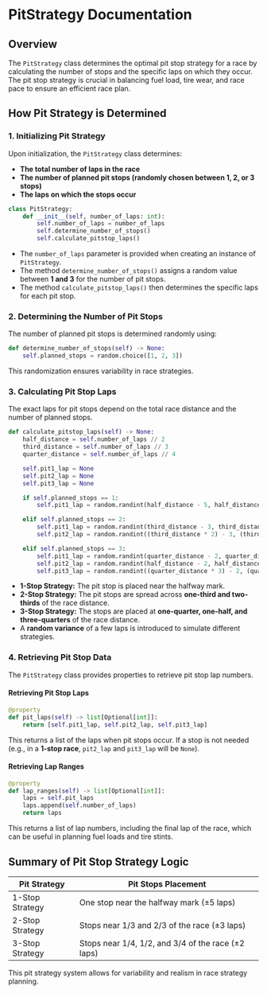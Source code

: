 # PitStrategy Documentation

## Overview  
The `PitStrategy` class determines the optimal pit stop strategy for a race by calculating the number of stops and the specific laps on which they occur. The pit stop strategy is crucial in balancing fuel load, tire wear, and race pace to ensure an efficient race plan.

## How Pit Strategy is Determined  

### 1. Initializing Pit Strategy  
Upon initialization, the `PitStrategy` class determines:  
- **The total number of laps in the race**  
- **The number of planned pit stops (randomly chosen between 1, 2, or 3 stops)**  
- **The laps on which the stops occur**  

```python
class PitStrategy:
    def __init__(self, number_of_laps: int):
        self.number_of_laps = number_of_laps
        self.determine_number_of_stops()
        self.calculate_pitstop_laps()
```

- The `number_of_laps` parameter is provided when creating an instance of `PitStrategy`.  
- The method `determine_number_of_stops()` assigns a random value between **1 and 3** for the number of pit stops.  
- The method `calculate_pitstop_laps()` then determines the specific laps for each pit stop.  

### 2. Determining the Number of Pit Stops  
The number of planned pit stops is determined randomly using:  

```python
def determine_number_of_stops(self) -> None:
    self.planned_stops = random.choice([1, 2, 3])
```

This randomization ensures variability in race strategies.  

### 3. Calculating Pit Stop Laps  
The exact laps for pit stops depend on the total race distance and the number of planned stops.  

```python
def calculate_pitstop_laps(self) -> None:
    half_distance = self.number_of_laps // 2
    third_distance = self.number_of_laps // 3
    quarter_distance = self.number_of_laps // 4

    self.pit1_lap = None
    self.pit2_lap = None
    self.pit3_lap = None

    if self.planned_stops == 1:
        self.pit1_lap = random.randint(half_distance - 5, half_distance + 5)

    elif self.planned_stops == 2:
        self.pit1_lap = random.randint(third_distance - 3, third_distance + 3)
        self.pit2_lap = random.randint((third_distance * 2) - 3, (third_distance * 2) + 3)

    elif self.planned_stops == 3:
        self.pit1_lap = random.randint(quarter_distance - 2, quarter_distance + 2)
        self.pit2_lap = random.randint(half_distance - 2, half_distance + 2)
        self.pit3_lap = random.randint((quarter_distance * 3) - 2, (quarter_distance * 3) + 2)
```

- **1-Stop Strategy:** The pit stop is placed near the halfway mark.  
- **2-Stop Strategy:** The pit stops are spread across **one-third and two-thirds** of the race distance.  
- **3-Stop Strategy:** The stops are placed at **one-quarter, one-half, and three-quarters** of the race distance.  
- A **random variance** of a few laps is introduced to simulate different strategies.  

### 4. Retrieving Pit Stop Data  
The `PitStrategy` class provides properties to retrieve pit stop lap numbers.  

#### Retrieving Pit Stop Laps  
```python
@property
def pit_laps(self) -> list[Optional[int]]:
    return [self.pit1_lap, self.pit2_lap, self.pit3_lap]
```

This returns a list of the laps when pit stops occur. If a stop is not needed (e.g., in a **1-stop race**, `pit2_lap` and `pit3_lap` will be `None`).  

#### Retrieving Lap Ranges  
```python
@property
def lap_ranges(self) -> list[Optional[int]]:
    laps = self.pit_laps
    laps.append(self.number_of_laps)
    return laps
```

This returns a list of lap numbers, including the final lap of the race, which can be useful in planning fuel loads and tire stints.  

## Summary of Pit Stop Strategy Logic  

| Pit Strategy | Pit Stops Placement |
|-------------|---------------------|
| 1-Stop Strategy | One stop near the halfway mark (±5 laps) |
| 2-Stop Strategy | Stops near 1/3 and 2/3 of the race (±3 laps) |
| 3-Stop Strategy | Stops near 1/4, 1/2, and 3/4 of the race (±2 laps) |

This pit strategy system allows for variability and realism in race strategy planning.  
